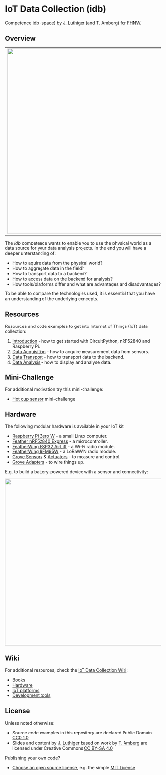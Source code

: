 # IoT Data Collection (idb)
Competence [idb](https://www.fhnw.ch/de/studium/module/9316492) ([space](https://spaces.technik.fhnw.ch/spaces/iot-data-collection)) by [J. Luthiger](https://www.fhnw.ch/en/people/juerg-luthiger) (and T. Amberg) for [FHNW](https://www.fhnw.ch/).

## Overview
<table><tr><td><img width="600" src="iot-big-picture.png"></td></tr></table>

The *idb* competence wants to enable you to use the physical world as a data source for your data analysis projects. In the end you will have a deeper unterstanding of:

* How to aquire data from the physical world?
* How to aggregate data in the field?
* How to transport data to a backend?
* How to access data on the backend for analysis?
* How tools/platforms differ and what are advantages and disadvantages?

To be able to compare the technologies used, it is essential that you have an understanding of the underlying concepts.

## Resources
Resources and code examples to get into Internet of Things (IoT) data collection:

1. [Introduction](introduction/README.md) - how to get started with CircuitPython, nRF52840 and Raspberry Pi.
2. [Data Acquisition](data-acquisition/README.md) - how to acquire measurement data from sensors.
3. [Data Transport](data-transport/README.md) - how to transport data to the backend.
4. [Data Analysis](data-analysis/README.md) - how to display and analyse data.

## Mini-Challenge
For additional motivation try this mini-challenge:

* [Hot cup sensor](mini-challenge/README.md) mini-challenge

## Hardware
The following modular hardware is available in your IoT kit:

* [Raspberry Pi Zero W](https://github.com/fhnw-imvs/fhnw-idb/wiki/Raspberry-Pi-Zero-W) - a small Linux computer.
* [Feather nRF52840 Express](https://github.com/fhnw-imvs/fhnw-idb/wiki/Feather-nRF52840-Express) - a microcontroller.
* [FeatherWing ESP32 AirLift](https://github.com/fhnw-imvs/fhnw-idb/wiki/FeatherWing-ESP32-AirLift) - a Wi-Fi radio module.
* [FeatherWing RFM95W](https://github.com/fhnw-imvs/fhnw-idb/wiki/FeatherWing-RFM95W) - a LoRaWAN radio module.
* [Grove Sensors](https://github.com/fhnw-imvs/fhnw-idb/wiki/Grove-Sensors) & [Actuators](https://github.com/fhnw-imvs/fhnw-idb/wiki/Grove-Actuators) - to measure and control.
* [Grove Adapters](https://github.com/fhnw-imvs/fhnw-idb/wiki/Grove-Adapters) - to wire things up.

E.g. to build a battery-powered device with a sensor and connectivity:

<img src="https://live.staticflickr.com/65535/32744402117_ee316ec1a9_z.jpg" width="540">

## Wiki
For additional resources, check the [IoT Data Collection Wiki](https://github.com/fhnw-imvs/fhnw-idb/wiki):

* [Books](https://github.com/fhnw-imvs/fhnw-idb/wiki/IoT-Books)
* [Hardware](https://github.com/fhnw-imvs/fhnw-idb/wiki#hardware)
* [IoT platforms](https://github.com/fhnw-imvs/fhnw-idb/wiki#iot-platforms)
* [Development tools](https://github.com/fhnw-imvs/fhnw-idb/wiki#development-tools)

## License

Unless noted otherwise:

* Source code examples in this repository are declared Public Domain [CC0 1.0](https://creativecommons.org/publicdomain/zero/1.0/)
* Slides and content by [J. Luthiger](https://www.fhnw.ch/en/people/juerg-luthiger) based on work by [T. Amberg](https://twitter.com/fhnw-imvs) are licensed under Creative Commons [CC BY-SA 4.0](https://creativecommons.org/licenses/by-sa/4.0/)

Publishing your own code?

* [Choose an open source license](https://choosealicense.com/), e.g. the simple [MIT License](https://choosealicense.com/licenses/mit/)
